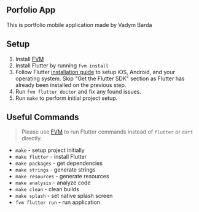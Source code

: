 ## Porfolio App

This is portfolio mobile application made by Vadym Barda

## Setup

1. Install [FVM](https://fvm.app/docs/getting_started/installation)
2. Install Flutter by running `fvm install`
3. Follow Flutter [installation guide](https://docs.flutter.dev/get-started/install) to setup iOS, Android, and your operating system. Skip "Get the Flutter SDK" section as Flutter has already been installed on the previous step.
4. Run `fvm flutter doctor` and fix any found issues.
5. Run `make` to perform initial project setup.

## Useful Commands

> Please use [FVM](https://fvm.app) to run Flutter commands instead of `flutter` or `dart` directly.

- `make` - setup project initially
- `make flutter` - install Flutter
- `make packages` - get dependencies
- `make strings` - generate strings
- `make resources` - generate resources
- `make analysis` - analyze code
- `make clean` - clean builds
- `make splash` - set native splash screen
- `fvm flutter run` - run application